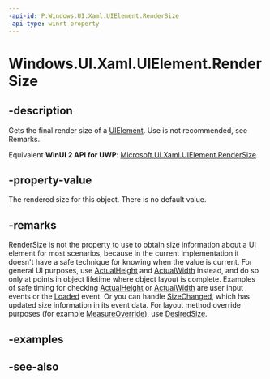 ```yaml
---
-api-id: P:Windows.UI.Xaml.UIElement.RenderSize
-api-type: winrt property
---
```


<!-- Property syntax
public Windows.Foundation.Size RenderSize { get; }
-->

# Windows.UI.Xaml.UIElement.RenderSize

## -description
Gets the final render size of a [UIElement](uielement.md). Use is not recommended, see Remarks.

Equivalent **WinUI 2 API for UWP**: [Microsoft.UI.Xaml.UIElement.RenderSize](/windows/winui/api/microsoft.ui.xaml.uielement.rendersize).

## -property-value
The rendered size for this object. There is no default value.

## -remarks
RenderSize is not the property to use to obtain size information about a UI element for most scenarios, because in the current implementation it doesn't have a safe technique for knowing when the value is current. For general UI purposes, use [ActualHeight](frameworkelement_actualheight.md) and [ActualWidth](frameworkelement_actualwidth.md) instead, and do so only at points in object lifetime where object layout is complete. Examples of safe timing for checking [ActualHeight](frameworkelement_actualheight.md) or [ActualWidth](frameworkelement_actualwidth.md) are user input events or the [Loaded](frameworkelement_loaded.md) event. Or you can handle [SizeChanged](frameworkelement_sizechanged.md), which has updated size information in its event data. For layout method override purposes (for example [MeasureOverride](frameworkelement_measureoverride_1586581644.md)), use [DesiredSize](uielement_desiredsize.md).

## -examples

## -see-also
